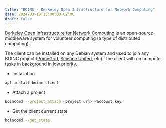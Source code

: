 ```yaml
---
title: "BOINC - Berkeley Open Infrastructure for Network Computing"
date: 2024-03-10T13:00:00+02:00
draft: false
---
```


[Berkeley Open Infrastructure for Network Computing](https://en.wikipedia.org/wiki/Berkeley_Open_Infrastructure_for_Network_Computing) is an open-source middleware system for volunteer computing (a type of distributed computing).

The client can be installed on any Debian system and used to join any BOINC project ([PrimeGrid](http://www.primegrid.com/), [Science United](https://scienceunited.org/), etc).
The client will run compute tasks in background in low priority.

* Installation

```bash
apt install boinc-client
```

* Attach a project

```bash
boinccmd --project_attach <project url> <account key>
```

* Get the client current state

```bash
boinccmd --get_state
```
